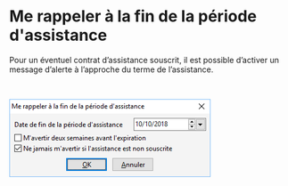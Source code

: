 # Me rappeler à la fin de la période d'assistance
Pour un éventuel contrat d’assistance souscrit, il est possible d’activer 
 un message d’alerte à l’approche du terme de l’assistance.


 


![](../assets/images/5/Rappel_Fin_Assistance.png)


